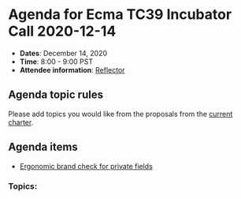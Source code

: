 # Agenda for Ecma TC39 Incubator Call 2020-12-14

- **Dates**: December 14, 2020
- **Time**: 8:00 - 9:00 PST
- **Attendee information**: [Reflector](https://github.com/tc39/Reflector/issues/347)

## Agenda topic rules

Please add topics you would like from the proposals from the [current charter](https://github.com/tc39/incubator-agendas/issues/13).

## Agenda items

- [Ergonomic brand check for private fields](https://github.com/tc39/proposal-private-fields-in-in)

### Topics:
